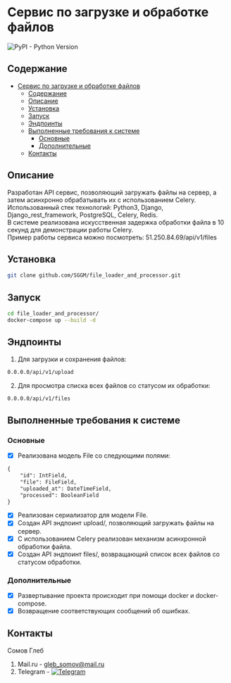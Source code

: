 # Сервис по загрузке и обработке файлов

![PyPI - Python Version](https://img.shields.io/pypi/pyversions/fastapi?style=plastic)

## Содержание
- [Сервис по загрузке и обработке файлов](#сервис-по-загрузке-и-обработке-файлов)
  - [Содержание](#содержание)
  - [Описание](#описание)
  - [Установка](#установка)
  - [Запуск](#запуск)
  - [Эндпоинты](#эндпоинты)
  - [Выполненные требования к системе](#выполненные-требования-к-системе)
      - [Основные](#основные)
      - [Дополнительные](#дополнительные)
  - [Контакты](#контакты)

## Описание
Разработан API сервис, позволяющий загружать файлы на сервер, а затем асинхронно обрабатывать их с использованием Celery.<br>
Использованный стек технологий: Python3, Django, Django_rest_framework, PostgreSQL, Celery, Redis.<br>
В системе реализована искусственная задержка обработки файла в 10 секунд для демонстрации работы Celery.<br>
Пример работы сервиса можно посмотреть: 51.250.84.69/api/v1/files

## Установка
```bash
git clone github.com/SGGM/file_loader_and_processor.git
```


## Запуск
```bash
cd file_loader_and_processor/
docker-compose up --build -d
```


## Эндпоинты
1. Для загрузки и сохранения файлов:
```bash
0.0.0.0/api/v1/upload
```

2. Для просмотра списка всех файлов со статусом их обработки:
```bash
0.0.0.0/api/v1/files
```

## Выполненные требования к системе
### Основные
- [x] Реализована модель File со следующими полями:
```txt
{
    "id": IntField,
    "file": FileField,
    "uploaded_at": DateTimeField,
    "processed": BooleanField
}
```
- [x] Реализован сериализатор для модели File.
- [x] Создан API эндпоинт upload/, позволяющий загружать файлы на сервер.
- [x] С использованием Celery реализован механизм асинхронной обработки файла.
- [x] Создан API эндпоинт files/, возвращающий список всех файлов со статусом обработки.

### Дополнительные
- [x] Развертывание проекта происходит при помощи docker и docker-compose.
- [x] Возвращение соответствующих сообщений об ошибках.

## Контакты
Сомов Глеб<br>
1. Mail.ru - gleb_somov@mail.ru<br>
2. Telegram - [![Telegram](https://img.shields.io/badge/Telegram-2CA5E0?style=for-the-badge&logo=telegram&logoColor=white)](https://t.me/Stole_your_jet)<br>
